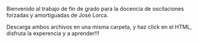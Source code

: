 Bienvenido al trabajo de fin de grado para la docencia de oscilaciones forzadas y amortiguadas de José Lorca.

Descarga ambos archivos en una misma carpeta, y haz click en el HTML, disfruta la experencia y a aprender!!!
